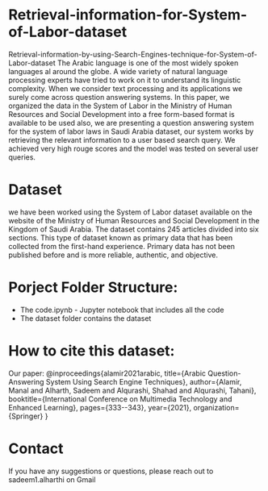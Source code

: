 # Retrieval-information-for-System-of-Labor-dataset
Retrieval-information-by-using-Search-Engines-technique-for-System-of-Labor-dataset The Arabic language is one of the most widely spoken languages al around the globe. A wide variety of natural language processing experts have tried to work on it to understand its linguistic complexity. When we consider text processing and its applications we surely come across question answering systems. In this paper, we organized the data in the System of Labor in the Ministry of Human Resources and Social Development into a free form-based format is available to be used also, we are presenting a question answering system for the system of labor laws in Saudi Arabia dataset, our system works by retrieving the relevant information to a user based search query. We achieved very high rouge scores and the model was tested on several user queries.

# Dataset
we have been worked using the System of Labor dataset available on the website of the Ministry of Human Resources and Social Development in the Kingdom of Saudi Arabia. The dataset contains 245 articles divided into six sections. This type of dataset known as primary data that has been collected from the first-hand experience. Primary data has not been published before and is more reliable, authentic, and objective.

# Porject Folder Structure:

- The code.ipynb - Jupyter notebook that includes all the code
- The dataset folder contains the dataset

# How to cite this dataset:
Our paper:
@inproceedings{alamir2021arabic,
  title={Arabic Question-Answering System Using Search Engine Techniques},
  author={Alamir, Manal and Alharth, Sadeem and Alqurashi, Shahad and Alqurashi, Tahani},
  booktitle={International Conference on Multimedia Technology and Enhanced Learning},
  pages={333--343},
  year={2021},
  organization={Springer}
}

# Contact

If you have any suggestions or questions, please reach out to sadeem1.alharthi on Gmail



